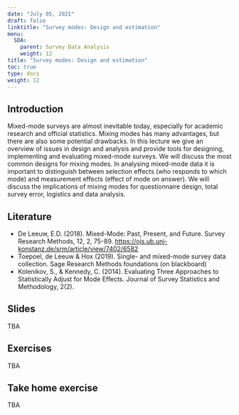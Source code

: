 ```yaml
---
date: "July 05, 2021"
draft: false
linktitle: "Survey modes: Design and estimation"
menu:
  SDA:
    parent: Survey Data Analysis
    weight: 12
title: "Survey modes: Design and estimation"
toc: true
type: docs
weight: 12
---
```


## Introduction

Mixed-mode surveys are almost inevitable today, especially for academic research and official statistics. Mixing modes has many advantages, but there are also some potential drawbacks. In this lecture we give an overview of issues in design and analysis and provide tools for designing, implementing and evaluating mixed-mode surveys. We will discuss the most common designs for mixing modes. In analysing mixed-mode data it is important to distinguish between selection effects (who responds to which mode) and measurement effects (effect of mode on answer). We will discuss the implications of mixing modes for questionnaire design, total survey error, logistics and data analysis.

## Literature

- De Leeuw, E.D. (2018). Mixed-Mode: Past, Present, and Future. Survey Research Methods, 12, 2, 75-89. https://ojs.ub.uni-konstanz.de/srm/article/view/7402/6582
- Toepoel, de Leeuw & Hox (2019). Single- and mixed-mode survey data collection. Sage Research Methods foundations (on blackboard)
- Kolenikov, S., & Kennedy, C. (2014). Evaluating Three Approaches to Statistically Adjust for Mode Effects. Journal of Survey Statistics and Methodology, 2(2).


## Slides

TBA

## Exercises

TBA

## Take home exercise

TBA


